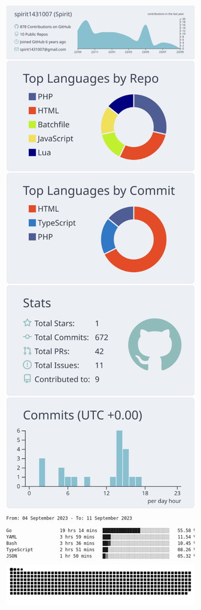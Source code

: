 [![](https://raw.githubusercontent.com/spirit1431007/spirit1431007/master/profile-summary-card-output/nord_bright/0-profile-details.svg)](https://git.io/spiritx)
[![](https://raw.githubusercontent.com/spirit1431007/spirit1431007/master/profile-summary-card-output/nord_bright/1-repos-per-language.svg)](https://git.io/spiritx) [![](https://raw.githubusercontent.com/spirit1431007/spirit1431007/master/profile-summary-card-output/nord_bright/2-most-commit-language.svg)](https://git.io/spiritx)
[![](https://raw.githubusercontent.com/spirit1431007/spirit1431007/master/profile-summary-card-output/nord_bright/3-stats.svg)](https://git.io/spiritx) [![](https://raw.githubusercontent.com/spirit1431007/spirit1431007/master/profile-summary-card-output/nord_bright/4-productive-time.svg)](https://git.io/spiritx)

<!--START_SECTION:waka-->

```txt
From: 04 September 2023 - To: 11 September 2023

Go                  19 hrs 14 mins  ██████████████░░░░░░░░░░░   55.58 %
YAML                3 hrs 59 mins   ███░░░░░░░░░░░░░░░░░░░░░░   11.54 %
Bash                3 hrs 36 mins   ██▓░░░░░░░░░░░░░░░░░░░░░░   10.45 %
TypeScript          2 hrs 51 mins   ██░░░░░░░░░░░░░░░░░░░░░░░   08.26 %
JSON                1 hr 50 mins    █▒░░░░░░░░░░░░░░░░░░░░░░░   05.32 %
```

<!--END_SECTION:waka-->

![contribution](https://github.com/spirit1431007/spirit1431007/blob/output/github-contribution-grid-snake.svg)
